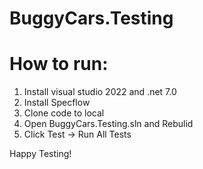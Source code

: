# BuggyCars.Testing


<H1>How to run:</H1>
<ol>
<li>Install visual studio 2022 and .net 7.0</li>
<li>Install Specflow</li>
<li>Clone code to local</li>
<li>Open BuggyCars.Testing.sln and Rebulid</li>
<li>Click Test -> Run All Tests</li>
</ol>

Happy Testing!
